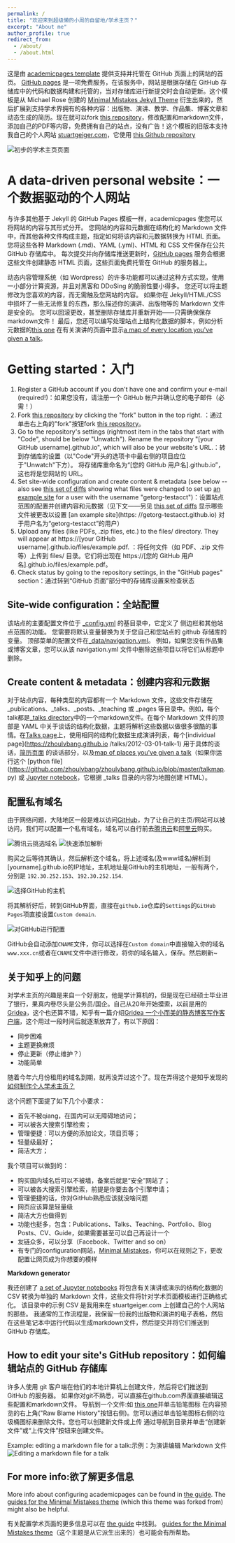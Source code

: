 ```yaml
---
permalink: /
title: "欢迎来到超级懒的小周的自留地/学术主页？"
excerpt: "About me"
author_profile: true
redirect_from: 
  - /about/
  - /about.html
---
```


这是由 [academicpages template](https://github.com/academicpages/academicpages.github.io) 提供支持并托管在 GitHub 页面上的网站的首页。 [GitHub pages](https://pages.github.com) 是一项免费服务，在该服务中，网站是根据存储在 GitHub 存储库中的代码和数据构建和托管的，当对存储库进行新提交时会自动更新。这个模板是从 Michael Rose 创建的 [Minimal Mistakes Jekyll Theme](https://mmistakes.github.io/minimal-mistakes/) 衍生出来的，然后扩展到支持学术界拥有的各种内容：出版物、演讲、教学、作品集、博客文章和动态生成的简历。现在就可以fork [this repository](https://github.com/zhoulvbang/zhoulvbang.github.io)，修改配置和markdown文件，添加自己的PDF等内容，免费拥有自己的站点，没有广告！这个模板的旧版本支持我自己的个人网站 [stuartgeiger.com](http://stuartgeiger.com)，它使用 [this Github repository](https://github.com/staeiou/staeiou.github.io )

![初步的学术主页页面](https://github.com/zhoulvbang/zhoulvbang.github.io/blob/master/images/firstpage50k.png)

A data-driven personal website：一个数据驱动的个人网站
======

与许多其他基于 Jekyll 的 GitHub Pages 模板一样，academicpages 使您可以将网站的内容与其形式分开。 您网站的内容和元数据在结构化的 Markdown 文件中，而其他各种文件构成主题，指定如何将该内容和元数据转换为 HTML 页面。 您将这些各种 Markdown (.md)、YAML (.yml)、HTML 和 CSS 文件保存在公共 GitHub 存储库中。 每次提交并向存储库推送更新时，[GitHub pages](https://pages.github.com/) 服务会根据这些文件创建静态 HTML 页面，这些页面免费托管在 GitHub 的服务器上。


动态内容管理系统（如 Wordpress）的许多功能都可以通过这种方式实现，使用一小部分计算资源，并且对黑客和 DDoSing 的脆弱性要小得多。 您还可以将主题修改为您喜欢的内容，而无需触及您网站的内容。 如果你在 Jekyll/HTML/CSS 中损坏了一些无法修复的东西，那么描述你的演讲、出版物等的 Markdown 文件是安全的。 您可以回滚更改，甚至删除存储库并重新开始——只需确保保存markdown文件！ 最后，您还可以编写处理站点上结构化数据的脚本，例如分析元数据的[this one](https://github.com/zhoulvbang/zhoulvbang.github.io/blob/master/talkmap.ipynb) 在有关演讲的页面中显示[a map of every location you've given a talk](https://zhoulvbang.github.io/talkmap.html)。

Getting started：入门
======
1. Register a GitHub account if you don't have one and confirm your e-mail (required!)：如果您没有，请注册一个 GitHub 帐户并确认您的电子邮件（必需！）
1. Fork [this repository](https://github.com/zhoulvbang/zhoulvbang.github.io) by clicking the "fork" button in the top right. ：通过单击右上角的"fork"按钮fork [this repository](https://github.com/zhoulvbang/zhoulvbang.github.io)。
1. Go to the repository's settings (rightmost item in the tabs that start with "Code", should be below "Unwatch"). Rename the repository "[your GitHub username].github.io", which will also be your website's URL.：转到存储库的设置（以"Code"开头的选项卡中最右侧的项目应位于"Unwatch"下方）。 将存储库重命名为“[您的 GitHub 用户名].github.io”，这也将是您网站的 URL。
1. Set site-wide configuration and create content & metadata (see below -- also see [this set of diffs](http://archive.is/3TPas) showing what files were changed to set up [an example site](https://getorg-testacct.github.io) for a user with the username "getorg-testacct")：设置站点范围的配置并创建内容和元数据（见下文——另见 [this set of diffs](http://archive.is/3TPas) 显示哪些文件被更改以设置 [an example site](https: //getorg-testacct.github.io) 对于用户名为“getorg-testacct”的用户）
1. Upload any files (like PDFs, .zip files, etc.) to the files/ directory. They will appear at https://[your GitHub username].github.io/files/example.pdf. ：将任何文件（如 PDF、.zip 文件等）上传到 files/ 目录。它们将出现在 https://[您的 GitHub 用户名].github.io/files/example.pdf。
1. Check status by going to the repository settings, in the "GitHub pages" section：通过转到“GitHub 页面”部分中的存储库设置来检查状态

Site-wide configuration：全站配置
------

该站点的主要配置文件位于 [_config.yml](https://github.com/zhoulvbang/zhoulvbang.github.io/blob/master/_config.yml) 的基目录中，它定义了 侧边栏和其他站点范围的功能。 您需要将默认变量替换为关于您自己和您站点的 github 存储库的变量。 顶部菜单的配置文件在[_data/navigation.yml](https://github.com/zhoulvbang/zhoulvbang.github.io/blob/master/_data/navigation.yml)。 例如，如果您没有作品集或博客文章，您可以从该 navigation.yml 文件中删除这些项目以将它们从标题中删除。

Create content & metadata：创建内容和元数据
------

对于站点内容，每种类型的内容都有一个 Markdown 文件，这些文件存储在 _publications、_talks、_posts、_teaching 或 _pages 等目录中。例如，每个talk都是[_talks directory](https://github.com/zhoulvbang/zhoulvbang.github.io/tree/master/_talks)中的一个markdown文件。在每个 Markdown 文件的顶部是 YAML 中关于谈话的结构化数据，主题将解析这些数据以做很多很酷的事情。在[Talks page](https://zhoulvbang.github.io/talks)上，使用相同的结构化数据生成演讲列表，每个[individual page](https://zhoulvbang.github.io /talks/2012-03-01-talk-1) 用于具体的谈话，[简历页面](https://zhoulvbang.github.io/cv) 的谈话部分，以及[map of places you've given a talk](https://zhoulvbang.github.io/talkmap.html)（如果你运行这个 [python file](https://github.com/zhoulvbang/zhoulvbang.github.io/blob/master/talkmap. py) 或 [Jupyter notebook](https://github.com/zhoulvbang/zhoulvbang.github.io/blob/master/talkmap.ipynb)，它根据 _talks 目录的内容为地图创建 HTML）。

配置私有域名
------
由于网络问题，大陆地区一般是难以访问[GitHub](https://github.com/)，为了让自己的主页/网站可以被访问，我们可以配置一个私有域名，域名可以自行前去[腾讯云](https://console.cloud.tencent.com/)和[阿里云](https://cn.aliyun.com/)购买。

![腾讯云挑选域名](https://github.com/zhoulvbang/zhoulvbang.github.io/blob/master/images/Tencentyuming50k.png)
![快速添加解析](https://github.com/zhoulvbang/zhoulvbang.github.io/blob/master/images/quick50k.png)

购买之后等待其确认，然后解析这个域名，将上述域名(及www域名)解析到[yourname].github.io的IP地址，主机地址是GitHub的主机地址，一般有两个，分别是 `192.30.252.153`、`192.30.252.154`.

![选择GitHub的主机](https://github.com/zhoulvbang/zhoulvbang.github.io/blob/master/images/choose47k.png)

将其解析好后，转到GitHub界面，直接在`github.io`仓库的`Settings`的`GitHub Pages`项直接设置`Custom domain`.

![对GitHub进行配置](https://github.com/zhoulvbang/zhoulvbang.github.io/blob/master/images/Custom-domain50k.png)

GitHub会自动添加`CNAME`文件，你可以选择在`Custom domain`中直接输入你的域名`www.xxx.cn`或者在`CNAME`文件中进行修改，将你的域名输入，保存。然后刷新~

关于知乎上的问题
-----
对学术主页的兴趣是来自一个好朋友，他是学计算机的，但是现在已经硕士毕业进了银行，果真内卷尽头是公务员/国企。自己从20年开始摸索，以前是用的[Gridea](https://github.com/getgridea/gridea)，这个也还算不错，知乎有一篇介绍[Gridea 一个小而美的静态博客写作客户端](https://zhuanlan.zhihu.com/p/64034679)，这个用过一段时间后就逐渐放弃了，有以下原因：
 - 同步困难
 - 主题更换麻烦
 - 停止更新（停止维护？）
 - 功能简单

随着今年六月份租用的域名到期，就再没弄过这个了。现在弄得这个是知乎发现的[如何制作个人学术主页？](https://www.zhihu.com/question/281476526)

这个问题下面提了如下几个小要求：

- 首先不被qiang，在国内可以无障碍地访问；
- 可以被各大搜索引擎检索；
- 管理便捷：可以方便的添加论文，项目页等；
- 轻量级最好；
- 简洁大方；

我个项目可以做到的：

- 购买国内域名后可以不被墙，备案后就是“安全”网站了；
- 可以被各大搜索引擎检索，前提是你要去各个引擎申请；
- 管理便捷的话，你对GitHub熟悉应该就没啥问题
- 网页应该算是轻量级
- 简洁大方也做得到
- 功能也挺多，包含：Publications、Talks、Teaching、Portfolio、Blog Posts、CV、Guide，如果需要甚至可以自己再设计一个
- 友链众多，可以分享（Facebook、Twitter and so on）
- 有专门的configuration网站，[Minimal Mistakes](https://mmistakes.github.io/minimal-mistakes/docs/configuration/)，你可以在规则之下，更改配置让网页成为你想要的模样

**Markdown generator**

我还创建了 [a set of Jupyter notebooks](https://github.com/zhoulvbang/zhoulvbang.github.io/tree/master/markdown_generator
) 将包含有关演讲或演示的结构化数据的 CSV 转换为单独的 Markdown 文件，这些文件将针对学术页面模板进行正确格式化。 该目录中的示例 CSV 是我用来在 stuartgeiger.com 上创建自己的个人网站的那些。 我通常的工作流程是，我保留一份我的出版物和演讲的电子表格，然后在这些笔记本中运行代码以生成markdown文件，然后提交并将它们推送到 GitHub 存储库。

How to edit your site's GitHub repository：如何编辑站点的 GitHub 存储库
------
许多人使用 git 客户端在他们的本地计算机上创建文件，然后将它们推送到 GitHub 的服务器。 如果你对git不熟悉，可以直接在github.com界面直接编辑这些配置和markdown文件。 导航到一个文件:如 [this one](https://github.com/zhoulvbang/zhoulvbang.github.io/blob/master/_talks/2012-03-01-talk-1.md)并单击铅笔图标 在内容预览的右上角("Raw  Blame  History"按钮右侧)。您可以通过单击铅笔图标右侧的垃圾桶图标来删除文件。您也可以创建新文件或上传 通过导航到目录并单击“创建新文件”或“上传文件”按钮来创建文件。

Example: editing a markdown file for a talk:示例：为演讲编辑 Markdown 文件
![Editing a markdown file for a talk](/images/editing-talk.png)

For more info:欲了解更多信息
------
More info about configuring academicpages can be found in [the guide](https://zhoulvbang.github.io/markdown/). The [guides for the Minimal Mistakes theme](https://mmistakes.github.io/minimal-mistakes/docs/configuration/) (which this theme was forked from) might also be helpful.

有关配置学术页面的更多信息可以在 [the guide](https://zhoulvbang.github.io/markdown/) 中找到。 [guides for the Minimal Mistakes theme](https://mmistakes.github.io/minimal-mistakes/docs/configuration/)（这个主题是从它派生出来的）也可能会有所帮助。
